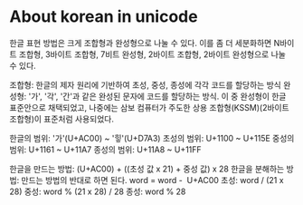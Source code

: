 # About korean in unicode

한글 표현 방법은 크게 조합형과 완성형으로 나눌 수 있다. 
이를 좀 더 세분화하면 N바이트 조합형, 3바이트 조합형, 7비트 완성형, 2바이트 조합형, 2바이트 완성형으로 나눌 수 있다.

조합형: 한글의 제자 원리에 기반하여 초성, 중성, 종성에 각각 코드를 할당하는 방식
완성형: '가', '각', '간'과 같은 완성된 문자에 코드를 할당하는 방식. 
이 중 완성형이 한글 표준안으로 채택되었고, 나중에는 삼보 컴퓨터가 주도한 상용 조합형(KSSM)(2바이트 조합형)이 표준처럼 사용되었다.

한글의 범위: '가'(U+AC00) ~ '힣'(U+D7A3)
초성의 범위: U+1100 ~ U+115E
중성의 범위: U+1161 ~ U+11A7
종성의 범위: U+11A8 ~  U+11FF

한글을 만드는 방법: (U+AC00) + ((초성 값 x 21) + 중성 값) x 28
한글을 분해하는 방법: 만드는 방법의 반대로 하면 된다.
word = word -  U+AC00
초성: word / (21 x 28)
중성: word % (21 x 28) / 28
종성: word % 28
